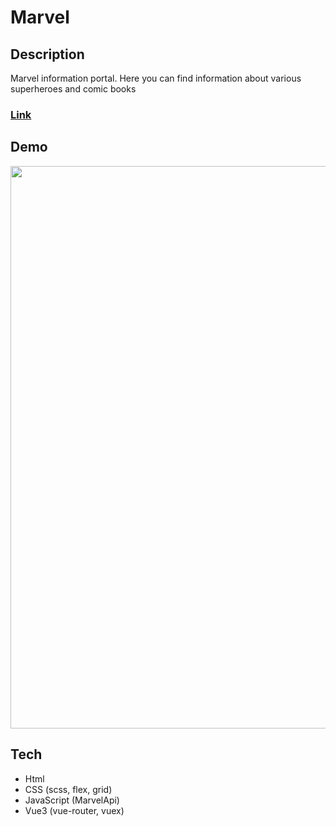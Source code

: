 # Marvel

## Description
Marvel information portal. Here you can find information about various superheroes and comic books

### [Link](https://marvel.frontwebdev.ru/ "Click to visit the project website")

## Demo
<img src="https://github.com/NathanBailie/Marvel/raw/main/Marvel.gif" width="900" />

## Tech
* Html
* CSS (scss, flex, grid)
* JavaScript (MarvelApi)
* Vue3 (vue-router, vuex)